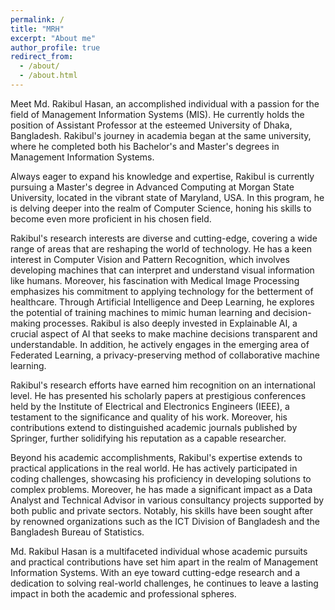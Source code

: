 ```yaml
---
permalink: /
title: "MRH"
excerpt: "About me"
author_profile: true
redirect_from: 
  - /about/
  - /about.html
---
```


Meet Md. Rakibul Hasan, an accomplished individual with a passion for the field of Management Information Systems (MIS). He currently holds the position of Assistant Professor at the esteemed University of Dhaka, Bangladesh. Rakibul's journey in academia began at the same university, where he completed both his Bachelor's and Master's degrees in Management Information Systems.

Always eager to expand his knowledge and expertise, Rakibul is currently pursuing a Master's degree in Advanced Computing at Morgan State University, located in the vibrant state of Maryland, USA. In this program, he is delving deeper into the realm of Computer Science, honing his skills to become even more proficient in his chosen field.

Rakibul's research interests are diverse and cutting-edge, covering a wide range of areas that are reshaping the world of technology. He has a keen interest in Computer Vision and Pattern Recognition, which involves developing machines that can interpret and understand visual information like humans. Moreover, his fascination with Medical Image Processing emphasizes his commitment to applying technology for the betterment of healthcare. Through Artificial Intelligence and Deep Learning, he explores the potential of training machines to mimic human learning and decision-making processes. Rakibul is also deeply invested in Explainable AI, a crucial aspect of AI that seeks to make machine decisions transparent and understandable. In addition, he actively engages in the emerging area of Federated Learning, a privacy-preserving method of collaborative machine learning.

Rakibul's research efforts have earned him recognition on an international level. He has presented his scholarly papers at prestigious conferences held by the Institute of Electrical and Electronics Engineers (IEEE), a testament to the significance and quality of his work. Moreover, his contributions extend to distinguished academic journals published by Springer, further solidifying his reputation as a capable researcher.

Beyond his academic accomplishments, Rakibul's expertise extends to practical applications in the real world. He has actively participated in coding challenges, showcasing his proficiency in developing solutions to complex problems. Moreover, he has made a significant impact as a Data Analyst and Technical Advisor in various consultancy projects supported by both public and private sectors. Notably, his skills have been sought after by renowned organizations such as the ICT Division of Bangladesh and the Bangladesh Bureau of Statistics.

Md. Rakibul Hasan is a multifaceted individual whose academic pursuits and practical contributions have set him apart in the realm of Management Information Systems. With an eye toward cutting-edge research and a dedication to solving real-world challenges, he continues to leave a lasting impact in both the academic and professional spheres.